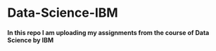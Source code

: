 # Data-Science-IBM

#### In this repo I am uploading my assignments from the course of Data Science by IBM
